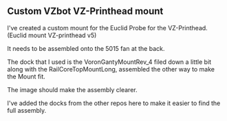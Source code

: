 ## Custom VZbot VZ-Printhead mount
I've created a custom mount for the Euclid Probe for the VZ-Printhead. (Euclid mount VZ-printhead v5)

It needs to be assembled onto the 5015 fan at the back.

The dock that I used is the VoronGantyMountRev_4 filed down a little bit along with the RailCoreTopMountLong, assembled the other way to make the Mount fit.

The image should make the assembly clearer.

I've added the docks from the other repos here to make it easier to find the full assembly.
